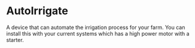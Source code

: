 # AutoIrrigate
A device that can automate the irrigation process for your farm. You can install this with your current systems which has a high power motor with a starter.
